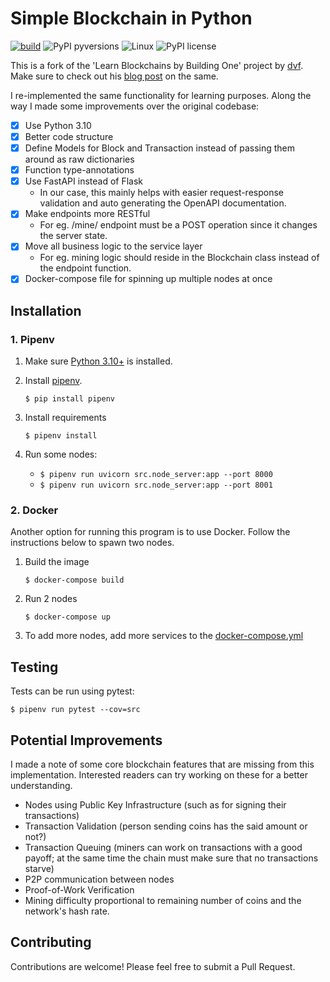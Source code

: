 # Simple Blockchain in Python

[![build](https://github.com/sanchitsgupta/blockchain/actions/workflows/ci.yml/badge.svg)](https://github.com/sanchitsgupta/blockchain/actions/workflows/ci.yml)
![PyPI pyversions](https://img.shields.io/github/pipenv/locked/python-version/sanchitsgupta/blockchain)
![Linux](https://svgshare.com/i/Zhy.svg)
![PyPI license](https://img.shields.io/github/license/sanchitsgupta/blockchain)


This is a fork of the 'Learn Blockchains by Building One' project by [dvf](https://github.com/dvf). Make sure to check out his [blog post](https://medium.com/p/117428612f46) on the same.

I re-implemented the same functionality for learning purposes. Along the way I made some improvements over the original codebase:

- [x] Use Python 3.10
- [x] Better code structure
- [x] Define Models for Block and Transaction instead of passing them around as raw dictionaries
- [x] Function type-annotations
- [x] Use FastAPI instead of Flask
    - In our case, this mainly helps with easier request-response validation and auto generating the OpenAPI documentation.
- [x] Make endpoints more RESTful
    - For eg. /mine/ endpoint must be a POST operation since it changes the server state.
- [x] Move all business logic to the service layer
    - For eg. mining logic should reside in the Blockchain class instead of the endpoint function.
- [x] Docker-compose file for spinning up multiple nodes at once

## Installation

### 1. Pipenv

1. Make sure [Python 3.10+](https://www.python.org/downloads/) is installed.
2. Install [pipenv](https://github.com/kennethreitz/pipenv).
    ```shell
    $ pip install pipenv
    ```
3. Install requirements
    ```shell
    $ pipenv install
    ```

4. Run some nodes:
    - `$ pipenv run uvicorn src.node_server:app --port 8000`
    - `$ pipenv run uvicorn src.node_server:app --port 8001`

### 2. Docker

Another option for running this program is to use Docker. Follow the instructions below to spawn two nodes.

1. Build the image
    ```shell
    $ docker-compose build
    ```

3. Run 2 nodes
    ```
    $ docker-compose up
    ```

4. To add more nodes, add more services to the [docker-compose.yml](./docker-compose.yml)

## Testing

Tests can be run using pytest:
```shell
$ pipenv run pytest --cov=src
```

## Potential Improvements

I made a note of some core blockchain features that are missing from this implementation. Interested readers can try working on these for a better understanding.

- Nodes using Public Key Infrastructure (such as for signing their transactions)
- Transaction Validation (person sending coins has the said amount or not?)
- Transaction Queuing (miners can work on transactions with a good payoff; at the same time the chain must make sure that no transactions starve)
- P2P communication between nodes
- Proof-of-Work Verification
- Mining difficulty proportional to remaining number of coins and the network's hash rate.

## Contributing

Contributions are welcome! Please feel free to submit a Pull Request.
